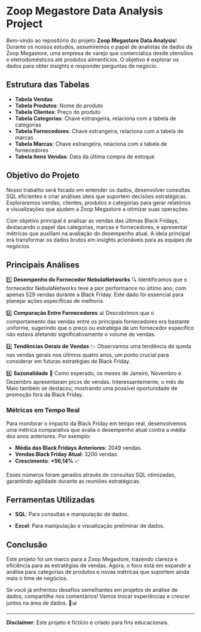 # Zoop Megastore Data Analysis Project

Bem-vindo ao repositório do projeto **Zoop Megastore Data Analysis**! Durante os nossos estudos, assumiremos o papel de analistas de dados da Zoop Megastore, uma empresa de varejo que comercializa desde utensílios e eletrodomésticos até produtos alimentícios. O objetivo é explorar os dados para obter insights e responder perguntas de negócio.

## Estrutura das Tabelas

- **Tabela Vendas**
- **Tabela Produtos**: Nome do produto
- **Tabela Clientes**: Preço do produto
- **Tabela Categorias**: Chave estrangeira, relaciona com a tabela de categorias
- **Tabela Fornecedores**: Chave estrangeira, relaciona com a tabela de marcas
- **Tabela Marcas**: Chave estrangeira, relaciona com a tabela de fornecedores
- **Tabela Itens Vendas**: Data da última compra de estoque



## Objetivo do Projeto

Nosso trabalho será focado em entender os dados, desenvolver consultas SQL eficientes e criar análises úteis que suportem decisões estratégicas. Exploraremos vendas, clientes, produtos e categorias para gerar relatórios e visualizações que ajudem a Zoop Megastore a otimizar suas operações.

Com objetivo principal é analisar as vendas das últimas Black Fridays, destacando o papel das categorias, marcas e fornecedores, e apresentar métricas que auxiliam na avaliação do desempenho atual. A ideia principal era transformar os dados brutos em insights acionáveis para as equipes de negócios.



## Principais Análises

1️⃣ **Desempenho do Fornecedor NebulaNetworks**
🔍 Identificamos que o fornecedor NebulaNetworks teve a pior performance no último ano, com apenas 529 vendas durante a Black Friday. Este dado foi essencial para planejar ações específicas de melhoria.

2️⃣ **Comparação Entre Fornecedores**
📊 Descobrimos que o comportamento das vendas entre os principais fornecedores era bastante uniforme, sugerindo que o preço ou estratégia de um fornecedor específico não estava afetando significativamente o volume de vendas.

3️⃣ **Tendências Gerais de Vendas**
📉 Observamos uma tendência de queda nas vendas gerais nos últimos quatro anos, um ponto crucial para considerar em futuras estratégias de Black Friday.

4️⃣ **Sazonalidade**
📆 Como esperado, os meses de Janeiro, Novembro e Dezembro apresentaram picos de vendas. Interessantemente, o mês de Maio também se destacou, mostrando uma possível oportunidade de promoção fora da Black Friday.

### **Métricas em Tempo Real**

Para monitorar o impacto da Black Friday em tempo real, desenvolvemos uma métrica comparativa que avalia o desempenho atual contra a média dos anos anteriores. Por exemplo:

- **Média das Black Fridays Anteriores**: 2049 vendas.
- **Vendas Black Friday Atual**: 3200 vendas.
- **Crescimento**: **+56,14%** 📈

Esses números foram gerados através de consultas SQL otimizadas, garantindo agilidade durante as reuniões estratégicas.



## Ferramentas Utilizadas

- **SQL**: Para consultas e manipulação de dados.

- **Excel**: Para manipulação e visualização preliminar de dados.

  

## Conclusão

Este projeto foi um marco para a Zoop Megastore, trazendo clareza e eficiência para as estratégias de vendas. Agora, o foco está em expandir a análise para categorias de produtos e novas métricas que suportem ainda mais o time de negócios.

Se você já enfrentou desafios semelhantes em projetos de análise de dados, compartilhe nos comentários! Vamos trocar experiências e crescer juntos na área de dados. 🚀📊

---

**Disclaimer**: Este projeto é fictício e criado para fins educacionais.
